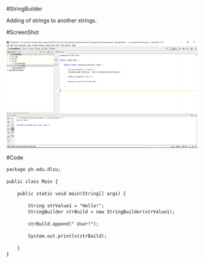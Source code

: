 #StringBuilder

Adding of strings to another strings.

#ScreenShot

![StrBuild](StringBuilder.PNG)

#Code

~~~
package ph.edu.dlsu;

public class Main {

    public static void main(String[] args) {

        String strValue1 = "Hello!";
        StringBuilder strBuild = new StringBuilder(strValue1);

        strBuild.append(" User!");

        System.out.println(strBuild);

    }
}
~~~
